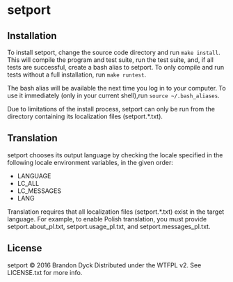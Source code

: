 setport
========

Installation
-------------

To install setport, change the source code directory and run `make install`.
This will compile the program and test suite, run the test suite, and, if all
tests are successful, create a bash alias to setport. To only compile and run
tests without a full installation, run `make runtest`.

The bash alias will be available the next time you log in to your computer.
To use it immediately (only in your current shell),run `source ~/.bash_aliases`.

Due to limitations of the install process, setport can only be run from
the directory containing its localization files (setport.*.txt).


Translation
------------

setport chooses its output language by checking the locale specified in the
following locale environment variables, in the given order:

- LANGUAGE
- LC_ALL
- LC_MESSAGES
- LANG

Translation requires that all localization files (setport.*.txt) exist in the
target language. For example, to enable Polish translation, you must provide
setport.about\_pl.txt, setport.usage\_pl.txt, and setport.messages\_pl.txt.

License
--------

setport © 2016 Brandon Dyck
Distributed under the WTFPL v2. See LICENSE.txt for more info.
